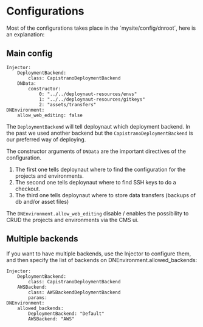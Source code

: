 # Configurations

Most of the configurations takes place in the ´mysite/config/dnroot´, here is an explanation:

## Main config

	Injector:
	    DeploymentBackend:
	        class: CapistranoDeploymentBackend
	    DNData:
	        constructor:
	            0: "../../deploynaut-resources/envs"
	            1: "../../deploynaut-resources/gitkeys"
	            2: "assets/transfers"
	DNEnvironment:
		allow_web_editing: false

The `DeploymentBackend` will tell deploynaut which deployment backend. In the past we used 
another backend but the `CapistranoDeploymentBackend` is our preferred way of deploying.

The constructor arguments of `DNData` are the important directives of the configuration.

1. The first one tells deploynaut where to find the configuration for the projects 
   and environments.
2. The second one tells deploynaut where to find SSH keys to do a checkout.
3. The third one tells deploynaut where to store data transfers (backups of db and/or asset files)

The `DNEnvironment.allow_web_editing` disable / enables the possibility to CRUD the projects 
and environments via the CMS ui.

## Multiple backends

If you want to have multiple backends, use the Injector to configure them, and then specify the list of backends on DNEnvironment.allowed_backends:

	Injector:
	    DeploymentBackend:
	        class: CapistranoDeploymentBackend
	    AWSBackend:
	        class: AWSBackendDeploymentBackend
	        params:
	DNEnvironment:
	    allowed_backends:
	        DeploymentBackend: "Default"
	        AWSBackend: "AWS"
